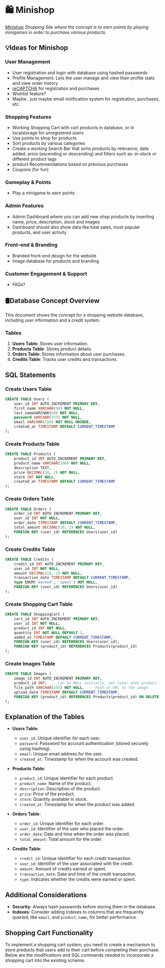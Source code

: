 
# 🛍️ Minishop

<i>[Minishop](https://minishop.mikaelho.land/) Shopping Site where the concept is to earn points by playing minigames in order to purchase various products.</i>

## 💡Ideas for Minishop

### User Management
  - User registration and login with database using hashed passwords
  - Profile Management: Lets the user manage and view their profile stats and view order history
  - [reCAPTCHA](https://www.google.com/recaptcha/) for registration and purchases
  - Wishlist feature?
  - Maybe.. just maybe email notification system for registration, purchases, etc.

### Shopping Features
  - Working Shopping Cart with cart products in database, or in localstorage for unregistered users
  - Use points to shop for products
  - Sort products by various categories
  - Create a working Search Bar that sorts products by relevance, date added, price (ascending or descending) and filters such as: in-stock or different product tags
  - product Recommendations based on previous purchases
  - Coupons (for fun)

### Gameplay & Points
  - Play a minigame to earn points

### Admin Features
  - Admin Dashboard where you can add new shop products by inserting name, price, description, stock and images
  - Dashboard should also show data like total sales, most popular products, and user activity

### Front-end & Branding
  - Branded front-end design for the website
  - Image database for products and branding

### Customer Engagement & Support
  - FAQs?

## 🛢️Database Concept Overview 

This document shows the concept for a shopping website database, including user information and a credit system.

### Tables

1. **Users Table**: Stores user information.
2. **Products Table**: Stores product details.
3. **Orders Table**: Stores information about user purchases.
4. **Credits Table**: Tracks user credits and transactions.

## SQL Statements

### Create Users Table
```sql
CREATE TABLE Users (
    user_id INT AUTO_INCREMENT PRIMARY KEY,
    first_name VARCHAR(50) NOT NULL,
    last_nameVARCHAR(50) NOT NULL,
    password VARCHAR(255) NOT NULL,
    email VARCHAR(320) NOT NULL UNIQUE,
    created_at TIMESTAMP DEFAULT CURRENT_TIMESTAMP
);
```

### Create Products Table
```sql
CREATE TABLE Products (
    product_id INT AUTO_INCREMENT PRIMARY KEY,
    product_name VARCHAR(100) NOT NULL,
    description TEXT,
    price DECIMAL(10, 2) NOT NULL,
    stock INT NOT NULL,
    created_at TIMESTAMP DEFAULT CURRENT_TIMESTAMP
);
```

### Create Orders Table
```sql
CREATE TABLE Orders (
    order_id INT AUTO_INCREMENT PRIMARY KEY,
    user_id INT NOT NULL,
    order_date TIMESTAMP DEFAULT CURRENT_TIMESTAMP,
    total_amount DECIMAL(10, 2) NOT NULL,
    FOREIGN KEY (user_id) REFERENCES Users(user_id)
);
```

### Create Credits Table
```sql
CREATE TABLE Credits (
    credit_id INT AUTO_INCREMENT PRIMARY KEY,
    user_id INT NOT NULL,
    amount DECIMAL(10, 2) NOT NULL,
    transaction_date TIMESTAMP DEFAULT CURRENT_TIMESTAMP,
    type ENUM('earned', 'spent') NOT NULL,
    FOREIGN KEY (user_id) REFERENCES Users(user_id)
);
```
### Create Shopping Cart Table
```sql
CREATE TABLE ShoppingCart (
    cart_id INT AUTO_INCREMENT PRIMARY KEY,
    user_id INT NOT NULL,
    product_id INT NOT NULL,
    quantity INT NOT NULL DEFAULT 1,
    added_at TIMESTAMP DEFAULT CURRENT_TIMESTAMP,
    FOREIGN KEY (user_id) REFERENCES Users(user_id),
    FOREIGN KEY (product_id) REFERENCES Products(product_id)
);
```
### Create Images Table
```sql
CREATE TABLE Images (
    image_id INT AUTO_INCREMENT PRIMARY KEY,
    product_id INT,  -- Can be NULL initially, set later when product is added
    file_path VARCHAR(255) NOT NULL,  -- Path or URL to the image
    upload_date TIMESTAMP DEFAULT CURRENT_TIMESTAMP,
    FOREIGN KEY (product_id) REFERENCES Products(product_id) ON DELETE CASCADE
);
```

## Explanation of the Tables

- **Users Table**: 
  - `user_id`: Unique identifier for each user.
  - `password`: Password for account authentication (stored securely using hashing).
  - `email`: Unique email address for the user.
  - `created_at`: Timestamp for when the account was created.

- **Products Table**:
  - `product_id`: Unique identifier for each product.
  - `product_name`: Name of the product.
  - `description`: Description of the product.
  - `price`: Price of the product.
  - `stock`: Quantity available in stock.
  - `created_at`: Timestamp for when the product was added.

- **Orders Table**:
  - `order_id`: Unique identifier for each order.
  - `user_id`: Identifier of the user who placed the order.
  - `order_date`: Date and time when the order was placed.
  - `total_amount`: Total amount for the order.

- **Credits Table**:
  - `credit_id`: Unique identifier for each credit transaction.
  - `user_id`: Identifier of the user associated with the credit.
  - `amount`: Amount of credits earned or spent.
  - `transaction_date`: Date and time of the credit transaction.
  - `type`: Indicates whether the credits were earned or spent.

## Additional Considerations

- **Security**: Always hash passwords before storing them in the database.
- **Indexes**: Consider adding indexes to columns that are frequently queried, like `email`, and `product_name`, for better performance.

## Shopping Cart Functionality

To implement a shopping cart system, you need to create a mechanism to store products that users add to their cart before completing their purchase. Below are the modifications and SQL commands needed to incorporate a shopping cart into the existing schema.